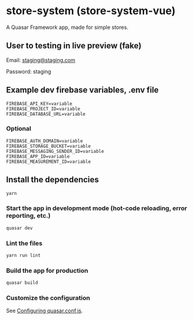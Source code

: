 # store-system (store-system-vue)

A Quasar Framework app, made for simple stores.

## User to testing in live preview (fake)

Email: staging@staging.com

Password: staging

## Example dev  firebase variables, .env file

```
FIREBASE_API_KEY=variable
FIREBASE_PROJECT_ID=variable
FIREBASE_DATABASE_URL=variable
```
### Optional
```
FIREBASE_AUTH_DOMAIN=variable
FIREBASE_STORAGE_BUCKET=variable
FIREBASE_MESSAGING_SENDER_ID=variable
FIREBASE_APP_ID=variable
FIREBASE_MEASUREMENT_ID=variable
```
## Install the dependencies
```bash
yarn
```

### Start the app in development mode (hot-code reloading, error reporting, etc.)
```bash
quasar dev
```

### Lint the files
```bash
yarn run lint
```

### Build the app for production
```bash
quasar build
```

### Customize the configuration
See [Configuring quasar.conf.js](https://v2.quasar.dev/quasar-cli/quasar-conf-js).
